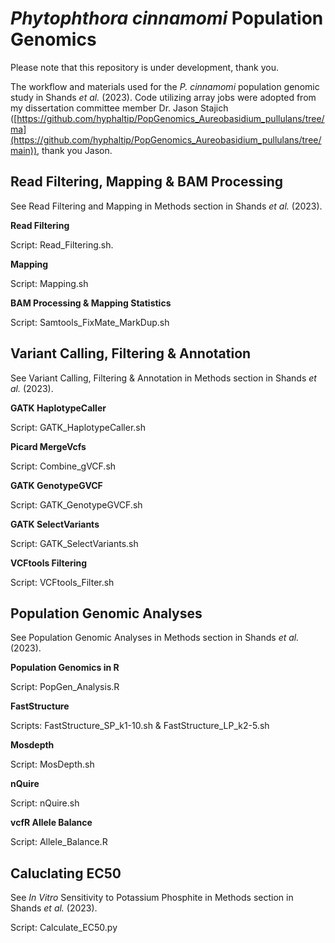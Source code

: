 # _Phytophthora cinnamomi_ Population Genomics

Please note that this repository is under development, thank you.

The workflow and materials used for the _P. cinnamomi_ population genomic study in Shands _et al._ (2023). Code utilizing array jobs were adopted from my dissertation committee member Dr. Jason Stajich ([https://github.com/hyphaltip/PopGenomics_Aureobasidium_pullulans/tree/ma](https://github.com/hyphaltip/PopGenomics_Aureobasidium_pullulans/tree/main)), thank you Jason. 


## Read Filtering, Mapping & BAM Processing

See Read Filtering and Mapping in Methods section in Shands _et al._ (2023). 

**Read Filtering**

Script: Read_Filtering.sh. 

**Mapping**

Script: Mapping.sh

**BAM Processing & Mapping Statistics**

Script: Samtools_FixMate_MarkDup.sh

## Variant Calling, Filtering & Annotation

See Variant Calling, Filtering & Annotation in Methods section in Shands _et al._ (2023). 

**GATK HaplotypeCaller**

Script: GATK_HaplotypeCaller.sh

**Picard MergeVcfs**

Script: Combine_gVCF.sh

**GATK GenotypeGVCF**

Script: GATK_GenotypeGVCF.sh

**GATK SelectVariants**

Script: GATK_SelectVariants.sh

**VCFtools Filtering**

Script: VCFtools_Filter.sh


## Population Genomic Analyses

See Population Genomic Analyses in Methods section in Shands _et al._ (2023). 

**Population Genomics in R**

Script: PopGen_Analysis.R

**FastStructure**

Scripts: FastStructure_SP_k1-10.sh & FastStructure_LP_k2-5.sh

**Mosdepth**

Script: MosDepth.sh

**nQuire**

Script: nQuire.sh

**vcfR Allele Balance**

Script: Allele_Balance.R

## Caluclating EC50

See _In Vitro_ Sensitivity to Potassium Phosphite in Methods section in Shands _et al._ (2023). 

Script: Calculate_EC50.py



